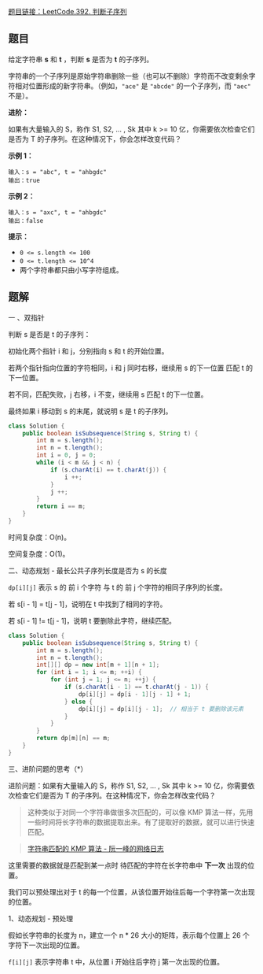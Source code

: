 [题目链接：LeetCode.392. 判断子序列](https://leetcode-cn.com/problems/is-subsequence/)

## 题目

给定字符串 **s** 和 **t** ，判断 **s** 是否为 **t** 的子序列。

字符串的一个子序列是原始字符串删除一些（也可以不删除）字符而不改变剩余字符相对位置形成的新字符串。（例如，`"ace"` 是 `"abcde"` 的一个子序列，而 `"aec"` 不是）。

**进阶：**

如果有大量输入的 S，称作 S1, S2, ... , Sk 其中 k >= 10 亿，你需要依次检查它们是否为 T 的子序列。在这种情况下，你会怎样改变代码？

**示例 1：**

```
输入：s = "abc", t = "ahbgdc"
输出：true
```

**示例 2：**

```
输入：s = "axc", t = "ahbgdc"
输出：false 
```

**提示：**

- `0 <= s.length <= 100`
- `0 <= t.length <= 10^4`
- 两个字符串都只由小写字符组成。

## 题解

一 、双指针

判断 s 是否是 t 的子序列：

初始化两个指针 i 和 j，分别指向 s 和 t 的开始位置。

若两个指针指向位置的字符相同，i 和 j 同时右移，继续用 s 的下一位置 匹配 t 的下一位置。

若不同，匹配失败，j 右移，i 不变，继续用 s 匹配 t 的下一位置。

最终如果 i 移动到 s 的末尾，就说明 s 是 t 的子序列。

```java
class Solution {
    public boolean isSubsequence(String s, String t) {
        int m = s.length();
        int n = t.length();
        int i = 0, j = 0;
        while (i < m && j < n) {
            if (s.charAt(i) == t.charAt(j)) {
                i ++;
            }
            j ++;
        }
        return i == m;
    }
}
```

时间复杂度：O(n)。

空间复杂度：O(1)。

二、动态规划 - 最长公共子序列长度是否为 s 的长度

`dp[i][j]` 表示 s 的 前 i 个字符 与 t 的 前 j 个字符的相同子序列的长度。

若 s[i - 1] = t[j - 1]，说明在 t 中找到了相同的字符。

若 s[i - 1] != t[j - 1]，说明 t 要删除此字符，继续匹配。

```java
class Solution {
    public boolean isSubsequence(String s, String t) {
        int m = s.length();
        int n = t.length();
        int[][] dp = new int[m + 1][n + 1];
        for (int i = 1; i <= m; ++i) {
            for (int j = 1; j <= n; ++j) {
                if (s.charAt(i - 1) == t.charAt(j - 1)) {
                    dp[i][j] = dp[i - 1][j - 1] + 1; 
                } else {
                    dp[i][j] = dp[i][j - 1];  // 相当于 t 要删除该元素
                }
            }
        }
        return dp[m][n] == m;
    }
}
```

三、进阶问题的思考（*）

进阶问题：如果有大量输入的 S，称作 S1, S2, ... , Sk 其中 k >= 10 亿，你需要依次检查它们是否为 T 的子序列。在这种情况下，你会怎样改变代码？

> 这种类似于对同一个字符串做很多次匹配的，可以像 KMP 算法一样，先用一些时间将长字符串的数据提取出来。有了提取好的数据，就可以进行快速匹配。

>  [字符串匹配的 KMP 算法 - 阮一峰的网络日志](http://www.ruanyifeng.com/blog/2013/05/Knuth%E2%80%93Morris%E2%80%93Pratt_algorithm.html)

这里需要的数据就是匹配到某一点时 待匹配的字符在长字符串中 **下一次** 出现的位置。

我们可以预处理出对于 t 的每一个位置，从该位置开始往后每一个字符第一次出现的位置。

1、动态规划 - 预处理

假如长字符串的长度为 n，建立一个 n * 26 大小的矩阵，表示每个位置上 26 个字符下一次出现的位置。

`f[i][j]` 表示字符串 t 中，从位置 i 开始往后字符 j 第一次出现的位置。